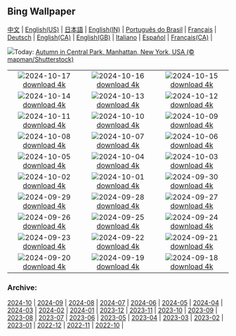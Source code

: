 ## Bing Wallpaper
[中文](README.md) |                     [English(US)](en-US.md) |                     [日本語](ja-JP.md) |                     [English(IN)](en-IN.md) |                     [Português do Brasil](pt-BR.md) |                     [Français](fr-FR.md) |                     [Deutsch](de-DE.md) |                     [English(CA)](en-CA.md) |                     [English(GB)](en-GB.md) |                     [Italiano](it-IT.md) |                     [Español](es-ES.md) |                     [Français(CA)](fr-CA.md) |                    

![](https://www.bing.com/th?id=OHR.CentralParkAutumn_EN-IN5680267984_UHD.jpg&w=1000)Today: [Autumn in Central Park, Manhattan, New York, USA (© mapman/Shutterstock)](https://www.bing.com/th?id=OHR.CentralParkAutumn_EN-IN5680267984_UHD.jpg)

|      |      |      |
| :----: | :----: | :----: |
|![](https://www.bing.com/th?id=OHR.KochiaJapan_EN-IN5650335355_UHD.jpg&pid=hp&w=384&h=216&rs=1&c=4)2024-10-17 [download 4k](https://www.bing.com/th?id=OHR.KochiaJapan_EN-IN5650335355_UHD.jpg)|![](https://www.bing.com/th?id=OHR.FossilsDorset_EN-IN8166306282_UHD.jpg&pid=hp&w=384&h=216&rs=1&c=4)2024-10-16 [download 4k](https://www.bing.com/th?id=OHR.FossilsDorset_EN-IN8166306282_UHD.jpg)|![](https://www.bing.com/th?id=OHR.MaraMigration_EN-IN7701830094_UHD.jpg&pid=hp&w=384&h=216&rs=1&c=4)2024-10-15 [download 4k](https://www.bing.com/th?id=OHR.MaraMigration_EN-IN7701830094_UHD.jpg)|
|![](https://www.bing.com/th?id=OHR.CocoBeach_EN-IN4417301861_UHD.jpg&pid=hp&w=384&h=216&rs=1&c=4)2024-10-14 [download 4k](https://www.bing.com/th?id=OHR.CocoBeach_EN-IN4417301861_UHD.jpg)|![](https://www.bing.com/th?id=OHR.AlcazarSeville_EN-IN3915163511_UHD.jpg&pid=hp&w=384&h=216&rs=1&c=4)2024-10-13 [download 4k](https://www.bing.com/th?id=OHR.AlcazarSeville_EN-IN3915163511_UHD.jpg)|![](https://www.bing.com/th?id=OHR.DussehraMysore_EN-IN0426603332_UHD.jpg&pid=hp&w=384&h=216&rs=1&c=4)2024-10-12 [download 4k](https://www.bing.com/th?id=OHR.DussehraMysore_EN-IN0426603332_UHD.jpg)|
|![](https://www.bing.com/th?id=OHR.QuebecDuck_EN-IN6498950304_UHD.jpg&pid=hp&w=384&h=216&rs=1&c=4)2024-10-11 [download 4k](https://www.bing.com/th?id=OHR.QuebecDuck_EN-IN6498950304_UHD.jpg)|![](https://www.bing.com/th?id=OHR.SoranoItaly_EN-IN0546705889_UHD.jpg&pid=hp&w=384&h=216&rs=1&c=4)2024-10-10 [download 4k](https://www.bing.com/th?id=OHR.SoranoItaly_EN-IN0546705889_UHD.jpg)|![](https://www.bing.com/th?id=OHR.AspensColorado_EN-IN9587734366_UHD.jpg&pid=hp&w=384&h=216&rs=1&c=4)2024-10-09 [download 4k](https://www.bing.com/th?id=OHR.AspensColorado_EN-IN9587734366_UHD.jpg)|
|![](https://www.bing.com/th?id=OHR.MototiOctopus_EN-IN8264456645_UHD.jpg&pid=hp&w=384&h=216&rs=1&c=4)2024-10-08 [download 4k](https://www.bing.com/th?id=OHR.MototiOctopus_EN-IN8264456645_UHD.jpg)|![](https://www.bing.com/th?id=OHR.ElbePhilharmonic_EN-IN7738424525_UHD.jpg&pid=hp&w=384&h=216&rs=1&c=4)2024-10-07 [download 4k](https://www.bing.com/th?id=OHR.ElbePhilharmonic_EN-IN7738424525_UHD.jpg)|![](https://www.bing.com/th?id=OHR.CoyoteGulch_EN-IN7315826699_UHD.jpg&pid=hp&w=384&h=216&rs=1&c=4)2024-10-06 [download 4k](https://www.bing.com/th?id=OHR.CoyoteGulch_EN-IN7315826699_UHD.jpg)|
|![](https://www.bing.com/th?id=OHR.ElephantTeacher_EN-IN6887174228_UHD.jpg&pid=hp&w=384&h=216&rs=1&c=4)2024-10-05 [download 4k](https://www.bing.com/th?id=OHR.ElephantTeacher_EN-IN6887174228_UHD.jpg)|![](https://www.bing.com/th?id=OHR.EuropaMoon_EN-IN7952428847_UHD.jpg&pid=hp&w=384&h=216&rs=1&c=4)2024-10-04 [download 4k](https://www.bing.com/th?id=OHR.EuropaMoon_EN-IN7952428847_UHD.jpg)|![](https://www.bing.com/th?id=OHR.TajMahalReflection_EN-IN4245237170_UHD.jpg&pid=hp&w=384&h=216&rs=1&c=4)2024-10-03 [download 4k](https://www.bing.com/th?id=OHR.TajMahalReflection_EN-IN4245237170_UHD.jpg)|
|![](https://www.bing.com/th?id=OHR.FatherGandhi_EN-IN5411891616_UHD.jpg&pid=hp&w=384&h=216&rs=1&c=4)2024-10-02 [download 4k](https://www.bing.com/th?id=OHR.FatherGandhi_EN-IN5411891616_UHD.jpg)|![](https://www.bing.com/th?id=OHR.HalfDomeYosemite_EN-IN3902421361_UHD.jpg&pid=hp&w=384&h=216&rs=1&c=4)2024-10-01 [download 4k](https://www.bing.com/th?id=OHR.HalfDomeYosemite_EN-IN3902421361_UHD.jpg)|![](https://www.bing.com/th?id=OHR.WalrusNorway_EN-IN4352146367_UHD.jpg&pid=hp&w=384&h=216&rs=1&c=4)2024-09-30 [download 4k](https://www.bing.com/th?id=OHR.WalrusNorway_EN-IN4352146367_UHD.jpg)|
|![](https://www.bing.com/th?id=OHR.ConnecticutBridge_EN-IN3322601847_UHD.jpg&pid=hp&w=384&h=216&rs=1&c=4)2024-09-29 [download 4k](https://www.bing.com/th?id=OHR.ConnecticutBridge_EN-IN3322601847_UHD.jpg)|![](https://www.bing.com/th?id=OHR.FloridaSeashore_EN-IN2946245730_UHD.jpg&pid=hp&w=384&h=216&rs=1&c=4)2024-09-28 [download 4k](https://www.bing.com/th?id=OHR.FloridaSeashore_EN-IN2946245730_UHD.jpg)|![](https://www.bing.com/th?id=OHR.VeniceAerial_EN-IN2638261499_UHD.jpg&pid=hp&w=384&h=216&rs=1&c=4)2024-09-27 [download 4k](https://www.bing.com/th?id=OHR.VeniceAerial_EN-IN2638261499_UHD.jpg)|
|![](https://www.bing.com/th?id=OHR.LittleToucanet_EN-IN1849827364_UHD.jpg&pid=hp&w=384&h=216&rs=1&c=4)2024-09-26 [download 4k](https://www.bing.com/th?id=OHR.LittleToucanet_EN-IN1849827364_UHD.jpg)|![](https://www.bing.com/th?id=OHR.GiantSequoias_EN-IN1537226741_UHD.jpg&pid=hp&w=384&h=216&rs=1&c=4)2024-09-25 [download 4k](https://www.bing.com/th?id=OHR.GiantSequoias_EN-IN1537226741_UHD.jpg)|![](https://www.bing.com/th?id=OHR.SkaftafellWaterfall_EN-IN1234167290_UHD.jpg&pid=hp&w=384&h=216&rs=1&c=4)2024-09-24 [download 4k](https://www.bing.com/th?id=OHR.SkaftafellWaterfall_EN-IN1234167290_UHD.jpg)|
|![](https://www.bing.com/th?id=OHR.IcebergOtter_EN-IN0982120054_UHD.jpg&pid=hp&w=384&h=216&rs=1&c=4)2024-09-23 [download 4k](https://www.bing.com/th?id=OHR.IcebergOtter_EN-IN0982120054_UHD.jpg)|![](https://www.bing.com/th?id=OHR.BadaBagh_EN-IN0375946006_UHD.jpg&pid=hp&w=384&h=216&rs=1&c=4)2024-09-22 [download 4k](https://www.bing.com/th?id=OHR.BadaBagh_EN-IN0375946006_UHD.jpg)|![](https://www.bing.com/th?id=OHR.MunichBeerfest_EN-IN6726777088_UHD.jpg&pid=hp&w=384&h=216&rs=1&c=4)2024-09-21 [download 4k](https://www.bing.com/th?id=OHR.MunichBeerfest_EN-IN6726777088_UHD.jpg)|
|![](https://www.bing.com/th?id=OHR.OcracokeLight_EN-IN6376239162_UHD.jpg&pid=hp&w=384&h=216&rs=1&c=4)2024-09-20 [download 4k](https://www.bing.com/th?id=OHR.OcracokeLight_EN-IN6376239162_UHD.jpg)|![](https://www.bing.com/th?id=OHR.PiratePlayground_EN-IN4927123173_UHD.jpg&pid=hp&w=384&h=216&rs=1&c=4)2024-09-19 [download 4k](https://www.bing.com/th?id=OHR.PiratePlayground_EN-IN4927123173_UHD.jpg)|![](https://www.bing.com/th?id=OHR.GujoHachiman_EN-IN9529217040_UHD.jpg&pid=hp&w=384&h=216&rs=1&c=4)2024-09-18 [download 4k](https://www.bing.com/th?id=OHR.GujoHachiman_EN-IN9529217040_UHD.jpg)|


### Archive:
[2024-10](archive/en-IN/202410/README.md) | [2024-09](archive/en-IN/202409/README.md) | [2024-08](archive/en-IN/202408/README.md) | [2024-07](archive/en-IN/202407/README.md) | [2024-06](archive/en-IN/202406/README.md) | [2024-05](archive/en-IN/202405/README.md) | [2024-04](archive/en-IN/202404/README.md) | [2024-03](archive/en-IN/202403/README.md) | [2024-02](archive/en-IN/202402/README.md) | [2024-01](archive/en-IN/202401/README.md) | [2023-12](archive/en-IN/202312/README.md) | [2023-11](archive/en-IN/202311/README.md) | [2023-10](archive/en-IN/202310/README.md) | [2023-09](archive/en-IN/202309/README.md) | [2023-08](archive/en-IN/202308/README.md) | [2023-07](archive/en-IN/202307/README.md) | [2023-06](archive/en-IN/202306/README.md) | [2023-05](archive/en-IN/202305/README.md) | [2023-04](archive/en-IN/202304/README.md) | [2023-03](archive/en-IN/202303/README.md) | [2023-02](archive/en-IN/202302/README.md) | [2023-01](archive/en-IN/202301/README.md) | [2022-12](archive/en-IN/202212/README.md) | [2022-11](archive/en-IN/202211/README.md) | [2022-10](archive/en-IN/202210/README.md) | 